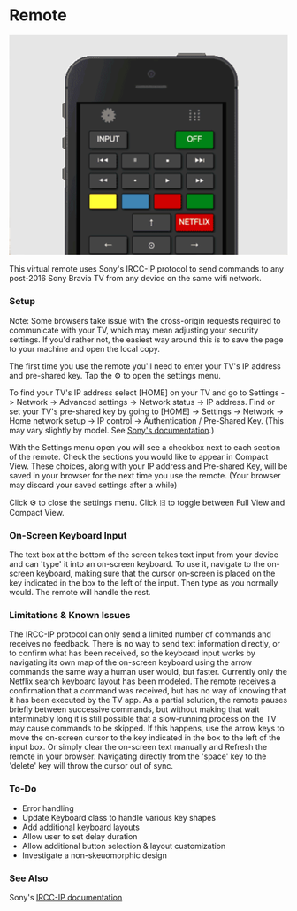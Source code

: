 # Remote
![The virtual remote looks just like the real thing](https://github.com/markshyzer/remote/blob/main/screenshot.png)

This virtual remote uses Sony's IRCC-IP protocol to send commands to any post-2016 Sony Bravia TV from any device on the same wifi network.

### Setup

Note: Some browsers take issue with the cross-origin requests required to communicate with your TV, which may mean adjusting your security settings. If you'd rather not, the easiest way around this is to save the page to your machine and open the local copy.

The first time you use the remote you'll need to enter your TV's IP address and pre-shared key. Tap the &#9881; to open the settings menu. 

To find your TV's IP address select [HOME] on your TV and go to Settings -> Network -> Advanced settings -> Network status -> IP address. Find or set your TV's pre-shared key by going to [HOME] -> Settings -> Network -> Home network setup -> IP control -> Authentication / Pre-Shared Key. (This may vary slightly by model. See [Sony's documentation](https://pro-bravia.sony.net/develop/integrate/ip-control/index.html#ip-control-authentication).)

With the Settings menu open you will see a checkbox next to each section of the remote. Check the sections you would like to appear in Compact View. These choices, along with your IP address and Pre-shared Key, will be saved in your browser for the next time you use the remote. (Your browser may discard your saved settings after a while)

Click &#9881; to close the settings menu. Click &#8286;&#8285;&#8286; to toggle between Full View and Compact View.

### On-Screen Keyboard Input

The text box at the bottom of the screen takes text input from your device and can 'type' it into an on-screen keyboard. To use it, navigate to the on-screen keyboard, making sure that the cursor on-screen is placed on the key indicated in the box to the left of the input. Then type as you normally would. The remote will handle the rest.

### Limitations & Known Issues
The IRCC-IP protocol can only send a limited number of commands and receives no feedback. There is no way to send text information directly, or to confirm what has been received, so the keyboard input works by navigating its own map of the on-screen keyboard using the arrow commands the same way a human user would, but faster. 
Currently only the Netflix search keyboard layout has been modeled.
The remote receives a confirmation that a command was received, but has no way of knowing that it has been executed by the TV app. As a partial solution, the remote pauses briefly between successive commands, but without making that wait interminably long it is still possible that a slow-running process on the TV may cause commands to be skipped. If this happens, use the arrow keys to move the on-screen cursor to the key indicated in the box to the left of the input box. Or simply clear the on-screen text manually and Refresh the remote in your browser.
Navigating directly from the 'space' key to the 'delete' key will throw the cursor out of sync.

### To-Do
- Error handling
- Update Keyboard class to handle various key shapes
- Add additional keyboard layouts
- Allow user to set delay duration
- Allow additional button selection & layout customization
- Investigate a non-skeuomorphic design

### See Also
Sony's [IRCC-IP documentation](https://pro-bravia.sony.net/develop/integrate/ircc-ip/overview/index.html)


